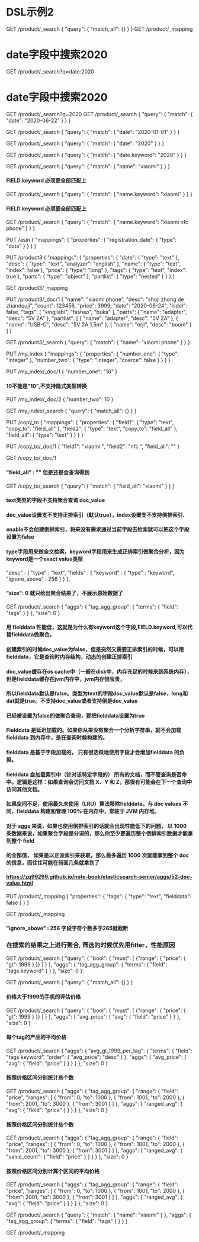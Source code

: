 # DSL示例2

GET /product/_search
{
  "query": {
    "match_all": {}
  }
}
GET /product/_mapping
# date字段中搜索2020
GET /product/_search?q=date:2020
# date字段中搜索2020
GET /product/_search?q=2020
GET /product/_search
{
  "query": {
    "match": {
      "date": "2020-06-22"
    }
  }
}

GET /product/_search
{
  "query": {
    "match": {
      "date": "2020-01-01"
    }
  }
}

GET /product/_search
{
  "query": {
    "match": {
      "date": "2020"
    }
  }
}

GET /product/_search
{
  "query": {
    "match": {
      "date.keyword": "2020"
    }
  }
}

GET /product/_search
{
  "query": {
    "match": {
      "name": "xiaomi"
    }
  }
}
#### FIELD.keyword 必须要全部匹配上
GET /product/_search
{
  "query": {
    "match": {
      "name.keyword": "xiaomi"
    }
  }
}

#### FIELD.keyword 必须要全部匹配上
GET /product/_search
{
  "query": {
    "match": {
      "name.keyword": "xiaomi nfc phone"
    }
  }
}

PUT /asin
{
  "mappings": {
    "properties": {
      "registration_date": {
        "type": "date"
      }
    }
  }
}

PUT /product3
{
  "mappings": {
    "properties": {
      "date": {
        "type": "text"
      },
      "desc": {
        "type": "text",
        "analyzer": "english"
      },
      "name": {
        "type": "text",
        "index": false
      },
      "price": {
        "type": "long"
      },
      "tags": {
        "type": "text",
        "index": true
      },
      "parts": {
        "type": "object"
      },
      "partlist": {
        "type": "nested"
      }
    }
  }
}

GET /product3/_mapping

PUT /product3/_doc/1
{
  "name": "xiaomi phone",
  "desc": "shoji zhong de zhandouji",
  "count": 123456,
  "price": 3999,
  "date": "2020-06-24",
  "isdel": false,
  "tags": [
      "xingjiabi",
      "fashao",
      "buka"
   ],
   "parts": {
     "name": "adapter",
     "desc": "5V 2A"
   },
   "partlist": [
     {
       "name": "adapter",
       "desc": "5V 2A"
     },
     {
       "name": "USB-C",
       "desc": "5V 2A 1.5m"
     },
     {
       "name": "erji",
       "desc": "boom"
     }
    ]
}

GET /product3/_search
{
  "query": {
    "match": {
      "name": "xiaomi phone"
    }
  }
}

PUT /my_index
{
  "mappings": {
    "properties": {
      "number_one": {
        "type": "integer"
      },
      "number_two": {
        "type": "integer",
        "coerce": false
      }
    }
  }
}

PUT /my_index/_doc/1
{
  "number_one": "10" 
}

#### 10不能是"10",不支持隐式类型转换
PUT /my_index/_doc/2
{
  "number_two": 10
}

GET /my_index/_search
{
  "query": {
    "match_all": {}
  }
}

PUT /copy_to
{
  "mappings": {
    "properties": {
      "field1": {
        "type": "text",
        "copy_to": "field_all"
      },
      "field2": {
        "type": "text",
        "copy_to": "field_all"
      },
      "field_all": {
        "type": "text"
      }
    }
  }
}

PUT /copy_to/_doc/1
{
  "field1": "xiaomi ",
  "field2": "nfc ",
  "field_all": ""
}

GET /copy_to/_doc/1

#### "field_all" : "" 但是还是会查询得到
GET /copy_to/_search
{
  "query": {
    "match": {
      "field_all": "xiaomi"
    }
  }
}

#### text类型的字段不支持聚合查询 doc_value
#### doc_value设置支不支持正排索引（默认true），index设置支不支持倒排索引. 
#### enable不会创建倒排索引，将来没有需求通过当前字段去检索就可以把这个字段设置为false
#### type字段用来做全文检索，keyword字段用来生成正排索引做聚合分析，因为keyword是一个exact value类型
"desc" : {
  "type" : "text",
  "fields" : {
    "keyword" : {
      "type" : "keyword",
      "ignore_above" : 256
    }
  }
},
####  "size": 0 就只给出聚合结果了，不展示原始数据了
GET /product/_search
{
  "aggs": {
    "tag_agg_group": {
      "terms": {
        "field": "tags"
      }
    }
  },
  "size": 0
}

#### 用 fielddata 性能低，这就是为什么有keyword这个字段,FIELD.keyword,可以代替fielddata做聚合。
#### 创建索引的时候doc_value为false，但是突然又需要正排索引的时候，可以用 fielddata，它是查询时内存结构，动态的创建正排索引
#### doc_value缓存在os cache中（一般在disk中，内存充足的时候来到系统内存），但是fielddata缓存在jvm内存中，jvm内存很宝贵，
#### 所以fielddata默认是false。类型为text的字段doc_value默认是false，long和dat就是true。不支持doc_value或者支持倒是doc_value
#### 已经被设置为false的做聚合查询，要把fielddata设置为true
#### Fielddata 是延迟加载的。如果你从来没有聚合一个分析字符串，就不会加载 fielddata 到内存中，是在查询时候构建的。
#### fielddata 是基于字段加载的， 只有很活跃地使用字段才会增加fielddata 的负担。
#### fielddata 会加载索引中（针对该特定字段的） 所有的文档，而不管查询是否命中。逻辑是这样：如果查询会访问文档 X、Y 和 Z，那很有可能会在下一个查询中访问其他文档。
#### 如果空间不足，使用最久未使用（LRU）算法移除fielddata。与 doc values 不同，fielddata 构建和管理 100% 在内存中，常驻于 JVM 内存堆。
#### 对于 aggs 来说，如果也使用倒排索引的话就会出现性能低下的问题， 以 1000 条数据来说，如果聚合字段是分词的，那么你至少要遍历整个倒排索引数据才能拿到整个 field 
#### 的全部值， 如果是以正派索引来获取，那么最多遍历 1000 次就能拿到整个 doc 的信息，而往往可能在前面几条就拿到了
#### https://zq99299.github.io/note-book/elasticsearch-senior/aggs/52-doc-value.html
     
PUT /product/_mapping
{
  "properties": {
    "tags": {
      "type": "text",
      "fielddata": false
    }
  }
}

GET /product/_mapping
#### "ignore_above" : 256 字段字符个数多于265就截断

### 在搜索的结果之上进行聚合, 筛选的时候优先用filter，性能原因
GET /product/_search
{
  "query": {
    "bool": {
      "must": [
        {"range": {
          "price": {
            "gt": 1999
          }
        }}
      ]
    }
  }, 
  "aggs": {
    "tag_agg_group": {
      "terms": {
        "field": "tags.keyword"
      }
    }
  },
  "size": 0
}

GET /product/_search
{
  "query": {
    "match_all": {}
  }
}

#### 价格大于1999的手机的评估价格
GET /product/_search
{
  "query": {
    "bool": {
      "must": [
        {"range": {
          "price": {
            "gt": 1999
          }
        }}
      ]
    }
  },
  "aggs": {
    "avg_price": {
      "avg": {
        "field": "price"
      }
    }
  },
  "size": 0
}

#### 每个tag的产品的平均价格
GET /product/_search
{
  "aggs": {
    "avg_gt_1999_per_tag": {
      "terms": {
        "field": "tags.keyword",
        "order": {
          "avg_price": "desc"
        }
      },
      "aggs": {
        "avg_price": {
          "avg": {
            "field": "price"
          }
        }
      }
    }
  },
  "size": 0
}

#### 按照价格区间分别统计总个数
GET /product/_search
{
  "aggs": {
    "tag_agg_group": {
      "range": {
        "field": "price",
        "ranges": [
          {
            "from": 0,
            "to": 1000
          },
          {
            "from": 1001,
            "to": 2000
          },
          {
            "from": 2001,
            "to": 3000
          },
          {
            "from": 3001
          }
        ]
      },
      "aggs": {
        "ranged_avg": {
          "avg": {
            "field": "price"
          }
        }
      }
    }
  },
  "size": 0
}

#### 按照价格区间分别统计总个数
GET /product/_search
{
  "aggs": {
    "tag_agg_group": {
      "range": {
        "field": "price",
        "ranges": [
          {
            "from": 0,
            "to": 1000
          },
          {
            "from": 1001,
            "to": 2000
          },
          {
            "from": 2001,
            "to": 3000
          },
          {
            "from": 3001
          }
        ]
      },
      "aggs": {
        "ranged_avg": {
          "value_count": {
            "field": "price"
          }
        }
      }
    }
  },
  "size": 0
}

#### 按照价格区间分别计算个区间的平均价格
GET /product/_search
{
  "aggs": {
    "tag_agg_group": {
      "range": {
        "field": "price",
        "ranges": [
          {
            "from": 0,
            "to": 1000
          },
          {
            "from": 1001,
            "to": 2000
          },
          {
            "from": 2001,
            "to": 3000
          },
          {
            "from": 3001
          }
        ]
      },
      "aggs": {
        "ranged_avg": {
          "avg": {
            "field": "price"
          }
        }
      }
    }
  },
  "size": 0
}

GET /product/_search
{
  "query": {
    "match": {
      "name": "xiaomi"
    }
  },
  "aggs": {
    "tag_agg_group": {
      "terms": {
        "field": "tags"
      }
    }
  }
}

GET /product/_mapping








